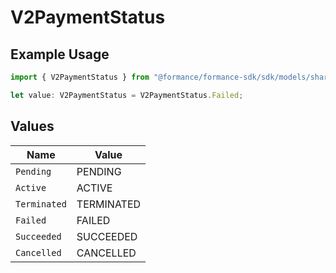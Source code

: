 # V2PaymentStatus

## Example Usage

```typescript
import { V2PaymentStatus } from "@formance/formance-sdk/sdk/models/shared";

let value: V2PaymentStatus = V2PaymentStatus.Failed;
```

## Values

| Name         | Value        |
| ------------ | ------------ |
| `Pending`    | PENDING      |
| `Active`     | ACTIVE       |
| `Terminated` | TERMINATED   |
| `Failed`     | FAILED       |
| `Succeeded`  | SUCCEEDED    |
| `Cancelled`  | CANCELLED    |